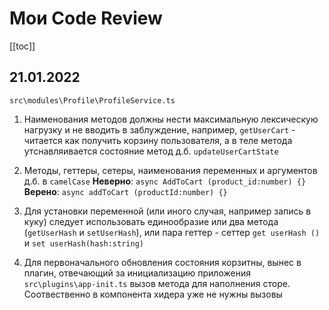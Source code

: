 # Мои Code Review

[[toc]]

## 21.01.2022

`src\modules\Profile\ProfileService.ts`

1. Наименования методов должны нести максимальную лексическую нагрузку 
   и не вводить в заблуждение, например,
   `getUserCart` - читается как получить корзину пользователя, а в теле метода утснавляивается состояние 
   метод д.б. `updateUserCartState`  
  
2. Методы, геттеры, сетеры, наименования переменных и аргументов д.б. в `camelCase`
   **Неверно**: `async AddToCart (product_id:number) {}`
   **Верено**:  `async addToCart (productId:number) {}` 

3. Для установки переменной (или иного случая, например запись в куку) 
   следует использовать единообразие или два метода (`getUserHash` и `setUserHash`),
   или пара геттер - сеттер `get userHash ()` и `set userHash(hash:string)`  

4. Для первоначального обновления состояния корзитны, вынес в плагин, отвечающий за инициализацию приложения
   `src\plugins\app-init.ts`  вызов метода для наполнения сторе.
   Соотвественно в компонента хидера уже не нужны вызовы